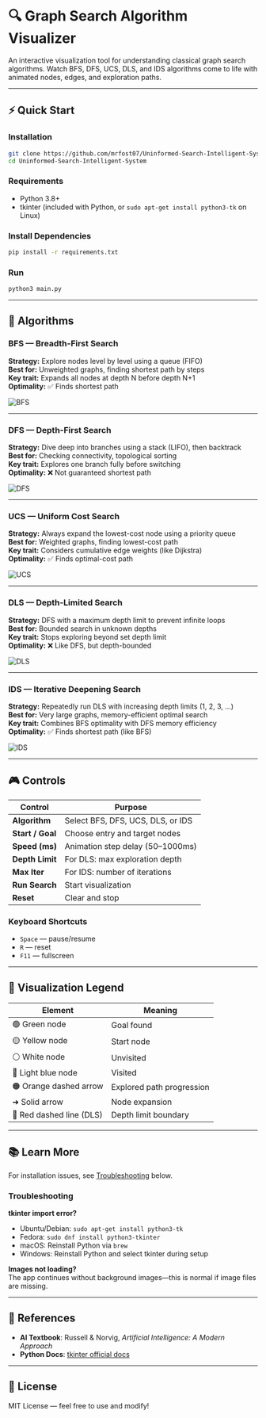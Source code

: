 # 🔍 Graph Search Algorithm Visualizer

An interactive visualization tool for understanding classical graph search algorithms. Watch BFS, DFS, UCS, DLS, and IDS algorithms come to life with animated nodes, edges, and exploration paths.

---

## ⚡ Quick Start

### Installation
```bash
git clone https://github.com/mrfost07/Uninformed-Search-Intelligent-System.git
cd Uninformed-Search-Intelligent-System
```

### Requirements
- Python 3.8+
- tkinter (included with Python, or `sudo apt-get install python3-tk` on Linux)

### Install Dependencies
```bash
pip install -r requirements.txt
```

### Run
```bash
python3 main.py
```

---

## 🧭 Algorithms

### BFS — Breadth-First Search
**Strategy:** Explore nodes level by level using a queue (FIFO)  
**Best for:** Unweighted graphs, finding shortest path by steps  
**Key trait:** Expands all nodes at depth N before depth N+1  
**Optimality:** ✅ Finds shortest path

![BFS](https://raw.githubusercontent.com/mrfost07/Uninformed-Search-Intelligent-System/main/screenshots/bfs.png)

---

### DFS — Depth-First Search
**Strategy:** Dive deep into branches using a stack (LIFO), then backtrack  
**Best for:** Checking connectivity, topological sorting  
**Key trait:** Explores one branch fully before switching  
**Optimality:** ❌ Not guaranteed shortest path

![DFS](https://raw.githubusercontent.com/mrfost07/Uninformed-Search-Intelligent-System/main/screenshots/dfs.png)

---

### UCS — Uniform Cost Search
**Strategy:** Always expand the lowest-cost node using a priority queue  
**Best for:** Weighted graphs, finding lowest-cost path  
**Key trait:** Considers cumulative edge weights (like Dijkstra)  
**Optimality:** ✅ Finds optimal-cost path

![UCS](https://raw.githubusercontent.com/mrfost07/Uninformed-Search-Intelligent-System/main/screenshots/ucs.png)

---

### DLS — Depth-Limited Search
**Strategy:** DFS with a maximum depth limit to prevent infinite loops  
**Best for:** Bounded search in unknown depths  
**Key trait:** Stops exploring beyond set depth limit  
**Optimality:** ❌ Like DFS, but depth-bounded

![DLS](https://raw.githubusercontent.com/mrfost07/Uninformed-Search-Intelligent-System/main/screenshots/dls.png)

---

### IDS — Iterative Deepening Search
**Strategy:** Repeatedly run DLS with increasing depth limits (1, 2, 3, ...)  
**Best for:** Very large graphs, memory-efficient optimal search  
**Key trait:** Combines BFS optimality with DFS memory efficiency  
**Optimality:** ✅ Finds shortest path (like BFS)

![IDS](https://raw.githubusercontent.com/mrfost07/Uninformed-Search-Intelligent-System/main/screenshots/ids.png)

---

## 🎮 Controls

| Control | Purpose |
|---------|---------|
| **Algorithm** | Select BFS, DFS, UCS, DLS, or IDS |
| **Start / Goal** | Choose entry and target nodes |
| **Speed (ms)** | Animation step delay (50–1000ms) |
| **Depth Limit** | For DLS: max exploration depth |
| **Max Iter** | For IDS: number of iterations |
| **Run Search** | Start visualization |
| **Reset** | Clear and stop |

### Keyboard Shortcuts
- `Space` — pause/resume
- `R` — reset
- `F11` — fullscreen

---

## 🎨 Visualization Legend

| Element | Meaning |
|---------|---------|
| 🟢 Green node | Goal found |
| 🟡 Yellow node | Start node |
| ⚪ White node | Unvisited |
| 🔵 Light blue node | Visited |
| 🟠 Orange dashed arrow | Explored path progression |
| ➜ Solid arrow | Node expansion |
| 🔴 Red dashed line (DLS) | Depth limit boundary |

---

## 📚 Learn More

For installation issues, see [Troubleshooting](#troubleshooting) below.

### Troubleshooting

**tkinter import error?**  
- Ubuntu/Debian: `sudo apt-get install python3-tk`
- Fedora: `sudo dnf install python3-tkinter`
- macOS: Reinstall Python via `brew`
- Windows: Reinstall Python and select tkinter during setup

**Images not loading?**  
The app continues without background images—this is normal if image files are missing.

---

## 📖 References

- **AI Textbook**: Russell & Norvig, *Artificial Intelligence: A Modern Approach*
- **Python Docs**: [tkinter official docs](https://docs.python.org/3/library/tkinter.html)

---

## 📝 License

MIT License — feel free to use and modify!
